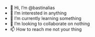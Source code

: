 - 👋 Hi, I’m @bastinalias
- 👀 I’m interested in anything
- 🌱 I’m currently learning something
- 💞️ I’m looking to collaborate on nothing
- 📫 How to reach me not your thing

<!---
bastinalias/bastinalias is a ✨ special ✨ repository because its `README.md` (this file) appears on your GitHub profile.
You can click the Preview link to take a look at your changes.
--->
